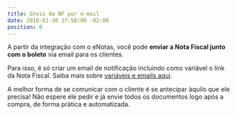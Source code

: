 ```yaml
---
title: Envio da NF por e-mail
date: 2018-01-30 17:58:00 -02:00
position: 0
---
```


A partir da integração com o eNotas, você pode **enviar a Nota Fiscal junto com o boleto** via email para os clientes.

Para isso, é só criar um email de notificação incluindo como variável o link da Nota Fiscal. Saiba mais sobre [variáveis e emails aqui](https://suporte.boletosimples.com.br/article/qmk5bs9fi6-como-usar-variaveis-nos-seus-emails-do-boleto-simples).

A melhor forma de se comunicar com o cliente é se antecipar àquilo que ele precisa! Não espere ele pedir e já envie todos os documentos logo após a compra, de forma prática e automatizada.